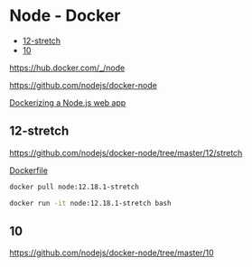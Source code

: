 <!-- #node-docker -->
<!-- omit in toc -->
# Node - Docker

- [12-stretch](#12-stretch)
- [10](#10)

<https://hub.docker.com/_/node>

<https://github.com/nodejs/docker-node>

[Dockerizing a Node.js web app](https://nodejs.org/en/docs/guides/nodejs-docker-webapp/)

## 12-stretch

<https://github.com/nodejs/docker-node/tree/master/12/stretch>

[Dockerfile](https://github.com/nodejs/docker-node/blob/master/12/stretch/Dockerfile)

```bash
docker pull node:12.18.1-stretch

docker run -it node:12.18.1-stretch bash
```

## 10

<https://github.com/nodejs/docker-node/tree/master/10>
